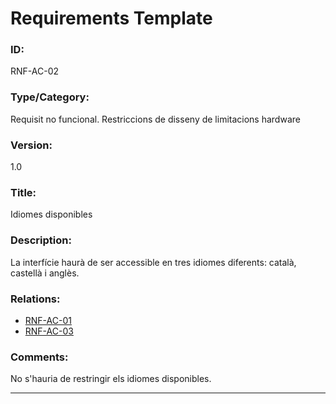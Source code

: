 # Requirements Template
### ID: 
RNF-AC-02
### Type/Category: 
Requisit no funcional. Restriccions de disseny de limitacions hardware
### Version: 
1.0
### Title:
Idiomes disponibles
### Description: 
La interfície haurà de ser accessible en tres idiomes diferents: català, castellà i anglès.
### Relations: 
* [RNF-AC-01](./RNF-AC-01.md)
* [RNF-AC-03](./RNF-AC-03.md)

### Comments: 
No s'hauria de restringir els idiomes disponibles.

---